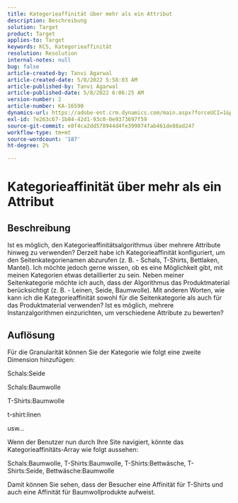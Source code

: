 ```yaml
---
title: Kategorieaffinität über mehr als ein Attribut
description: Beschreibung
solution: Target
product: Target
applies-to: Target
keywords: KCS, Kategorieaffinität
resolution: Resolution
internal-notes: null
bug: false
article-created-by: Tanvi Agarwal
article-created-date: 5/8/2022 5:58:03 AM
article-published-by: Tanvi Agarwal
article-published-date: 5/8/2022 6:06:25 AM
version-number: 2
article-number: KA-16590
dynamics-url: https://adobe-ent.crm.dynamics.com/main.aspx?forceUCI=1&pagetype=entityrecord&etn=knowledgearticle&id=a8c617cd-93ce-ec11-a7b5-00224809c101
exl-id: 7e263c67-1b84-42d1-93c0-0e9373697f59
source-git-commit: e8f4ca2dd578944d4fe399074fab461de88ad247
workflow-type: tm+mt
source-wordcount: '187'
ht-degree: 2%

---
```


# Kategorieaffinität über mehr als ein Attribut

## Beschreibung

Ist es möglich, den Kategorieaffinitätsalgorithmus über mehrere Attribute hinweg zu verwenden? Derzeit habe ich Kategorieaffinität konfiguriert, um den Seitenkategorienamen abzurufen (z. B. - Schals, T-Shirts, Bettlaken, Mantel). Ich möchte jedoch gerne wissen, ob es eine Möglichkeit gibt, mit meinen Kategorien etwas detaillierter zu sein. Neben meiner Seitenkategorie möchte ich auch, dass der Algorithmus das Produktmaterial berücksichtigt (z. B. - Leinen, Seide, Baumwolle). Mit anderen Worten, wie kann ich die Kategorieaffinität sowohl für die Seitenkategorie als auch für das Produktmaterial verwenden? Ist es möglich, mehrere Instanzalgorithmen einzurichten, um verschiedene Attribute zu bewerten?

## Auflösung


Für die Granularität können Sie der Kategorie wie folgt eine zweite Dimension hinzufügen:

Schals:Seide

Schals:Baumwolle

T-Shirts:Baumwolle

t-shirt:linen

usw...

Wenn der Benutzer nun durch Ihre Site navigiert, könnte das Kategorieaffinitäts-Array wie folgt aussehen:

Schals:Baumwolle, T-Shirts:Baumwolle, T-Shirts:Bettwäsche, T-Shirts:Seide, Bettwäsche:Baumwolle

Damit können Sie sehen, dass der Besucher eine Affinität für T-Shirts und auch eine Affinität für Baumwollprodukte aufweist.
